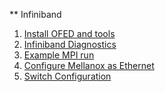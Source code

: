 ** Infiniband 
1. <A HREF=https://github.com/markwdalton/lambdalabs/tree/main/documentation/infiniband/OFED-Install.md>Install OFED and tools</A>
2. <A HREF=https://github.com/markwdalton/lambdalabs/blob/main/documentation/infiniband/ib-diagnostics.txt>Infiniband Diagnostics</A>
3. <A HREF=https://github.com/markwdalton/lambdalabs/blob/main/documentation/infiniband/mpirun-testing.txt>Example MPI run</A>
4. <A HREF=https://github.com/markwdalton/lambdalabs/blob/main/documentation/infiniband/Configure-Mellanox-as-GigE.md>Configure Mellanox as Ethernet</A>
5. <A HREF=https://github.com/markwdalton/lambdalabs/blob/main/documentation/infiniband/ib-diagnostics.txt/switch-configuration.md>Switch Configuration</A>
